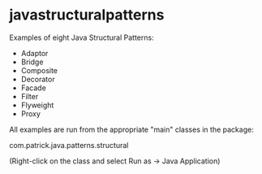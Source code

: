 # javastructuralpatterns
Examples of eight Java Structural Patterns:

- Adaptor
- Bridge
- Composite
- Decorator
- Facade
- Filter
- Flyweight
- Proxy

All examples are run from the appropriate "main" classes in the package:

com.patrick.java.patterns.structural

(Right-click on the class and select Run as -> Java Application)

